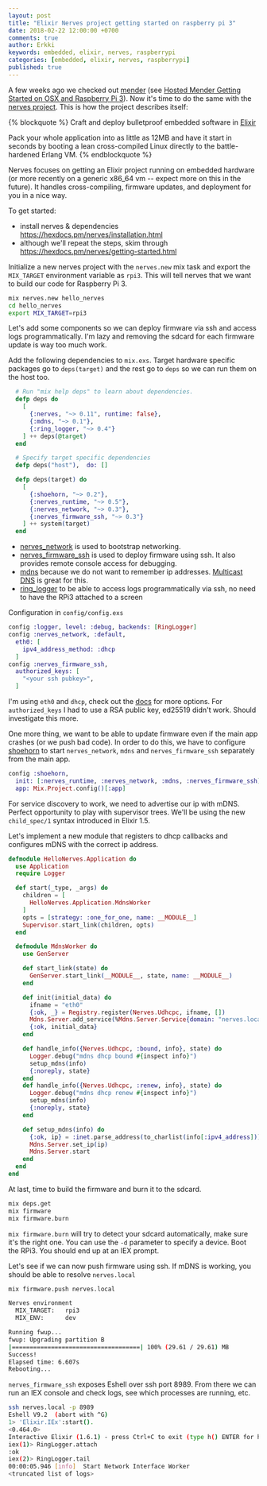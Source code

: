 ```yaml
---
layout: post
title: "Elixir Nerves project getting started on raspberry pi 3"
date: 2018-02-22 12:00:00 +0700
comments: true
author: Erkki
keywords: embedded, elixir, nerves, raspberrypi
categories: [embedded, elixir, nerves, raspberrypi]
published: true
---
```


A few weeks ago we checked out <a href="https://mender.io">mender</a> (see [Hosted Mender Getting Started on OSX and Raspberry Pi 3](/theden/hosted-mender-getting-started-on-osx-and-raspberry-pi-3)). Now it's time to do the same with the <a href="https://nerves-project.org/">nerves project</a>. This is how the project describes itself:

{% blockquote %}
Craft and deploy bulletproof embedded software in <a href="https://elixir-lang.org">Elixir</a>

Pack your whole application into as little as 12MB and have it start in seconds by booting a lean cross-compiled Linux directly to the battle-hardened Erlang VM.
{% endblockquote %}

Nerves focuses on getting an Elixir project running on embedded hardware (or more recently on a generic x86_64 vm -- expect more on this in the future). It handles cross-compiling, firmware updates, and deployment for you in a nice way.

To get started:

 * install nerves & dependencies https://hexdocs.pm/nerves/installation.html
 * although we'll repeat the steps, skim through https://hexdocs.pm/nerves/getting-started.html

Initialize a new nerves project with the `nerves.new` mix task and export the `MIX_TARGET` environment variable as `rpi3`. This will tell nerves that we want to build our code for Raspberry Pi 3.

```bash
mix nerves.new hello_nerves
cd hello_nerves
export MIX_TARGET=rpi3
```
Let's add some components so we can deploy firmware via ssh and access logs programmatically. I'm lazy and removing the sdcard for each firmware update is way too much work.

Add the following dependencies to `mix.exs`. Target hardware specific packages go to `deps(target)` and the rest go to `deps` so we can run them on the host too.
```elixir
  # Run "mix help deps" to learn about dependencies.
  defp deps do
    [
      {:nerves, "~> 0.11", runtime: false},
      {:mdns, "~> 0.1"},
      {:ring_logger, "~> 0.4"}
    ] ++ deps(@target)
  end

  # Specify target specific dependencies
  defp deps("host"),  do: []

  defp deps(target) do
    [
      {:shoehorn, "~> 0.2"},
      {:nerves_runtime, "~> 0.5"},
      {:nerves_network, "~> 0.3"},
      {:nerves_firmware_ssh, "~> 0.3"}
    ] ++ system(target)
  end
```

- <a href="https://github.com/nerves-project/nerves_network">nerves_network</a> is used to bootstrap networking.
- <a href="https://github.com/nerves-project/nerves_firmware_ssh">nerves_firmware_ssh</a> is used to deploy firmware using ssh. It also provides remote console access for debugging.
- <a href="https://github.com/NationalAssociationOfRealtors/mdns">mdns</a> because we do not want to remember ip addresses. <a href="https://en.wikipedia.org/wiki/Multicast_DNS">Multicast DNS</a> is great for this.
- <a href="https://github.com/nerves-project/ring_logger">ring_logger</a> to be able to access logs programmatically via ssh, no need to have the RPi3 attached to a screen

Configuration in `config/config.exs`
```elixir
config :logger, level: :debug, backends: [RingLogger]
config :nerves_network, :default,
  eth0: [
    ipv4_address_method: :dhcp
  ]
config :nerves_firmware_ssh,
  authorized_keys: [
    "<your ssh pubkey>",
  ]
```

I'm using `eth0` and `dhcp`, check out the <a href="https://github.com/nerves-project/nerves_network">docs</a> for more options. For `authorized_keys` I had to use a RSA public key, ed25519 didn't work. Should investigate this more.

One more thing, we want to be able to update firmware even if the main app crashes (or we push bad code). In order to do this, we have to configure <a href="https://github.com/nerves-project/shoehorn">shoehorn</a> to start `nerves_network`, `mdns` and `nerves_firmware_ssh` separately from the main app.

```elixir
config :shoehorn,
  init: [:nerves_runtime, :nerves_network, :mdns, :nerves_firmware_ssh],
  app: Mix.Project.config()[:app]
```

  For service discovery to work, we need to advertise our ip with mDNS. Perfect opportunity to play with supervisor trees. We'll be using the new `child_spec/1` syntax introduced in Elixir 1.5.

  Let's implement a new module that registers to dhcp callbacks and configures mDNS with the correct ip address.
```elixir
defmodule HelloNerves.Application do
  use Application
  require Logger

  def start(_type, _args) do
    children = [
      HelloNerves.Application.MdnsWorker
    ]
    opts = [strategy: :one_for_one, name: __MODULE__]
    Supervisor.start_link(children, opts)
  end

  defmodule MdnsWorker do
    use GenServer

    def start_link(state) do
      GenServer.start_link(__MODULE__, state, name: __MODULE__)
    end

    def init(initial_data) do
      ifname = "eth0"
      {:ok, _} = Registry.register(Nerves.Udhcpc, ifname, [])
      Mdns.Server.add_service(%Mdns.Server.Service{domain: "nerves.local", data: :ip, ttl: 60, type: :a})
      {:ok, initial_data}
    end

    def handle_info({Nerves.Udhcpc, :bound, info}, state) do
      Logger.debug("mdns dhcp bound #{inspect info}")
      setup_mdns(info)
      {:noreply, state}
    end
    def handle_info({Nerves.Udhcpc, :renew, info}, state) do
      Logger.debug("mdns dhcp renew #{inspect info}")
      setup_mdns(info)
      {:noreply, state}
    end

    def setup_mdns(info) do
      {:ok, ip} = :inet.parse_address(to_charlist(info[:ipv4_address]))
      Mdns.Server.set_ip(ip)
      Mdns.Server.start
    end
  end
end
```

At last, time to build the firmware and burn it to the sdcard.
```bash
mix deps.get
mix firmware
mix firmware.burn
```

`mix firmware.burn` will try to detect your sdcard automatically, make sure it's the right one. You can use the `-d` parameter to specify a device.
Boot the RPi3. You should end up at an IEX prompt.

Let's see if we can now push firmware using ssh. If mDNS is working, you should be able to resolve `nerves.local`
```bash
mix firmware.push nerves.local
```

```bash
Nerves environment
  MIX_TARGET:   rpi3
  MIX_ENV:      dev

Running fwup...
fwup: Upgrading partition B
|====================================| 100% (29.61 / 29.61) MB
Success!
Elapsed time: 6.607s
Rebooting...
```

`nerves_firmware_ssh` exposes Eshell over ssh port 8989. From there we can run an IEX console and check logs, see which processes are running, etc.
```bash
ssh nerves.local -p 8989
Eshell V9.2  (abort with ^G)
1> 'Elixir.IEx':start().
<0.464.0>
Interactive Elixir (1.6.1) - press Ctrl+C to exit (type h() ENTER for help)
iex(1)> RingLogger.attach
:ok
iex(2)> RingLogger.tail
00:00:05.946 [info]  Start Network Interface Worker
<truncated list of logs>
```